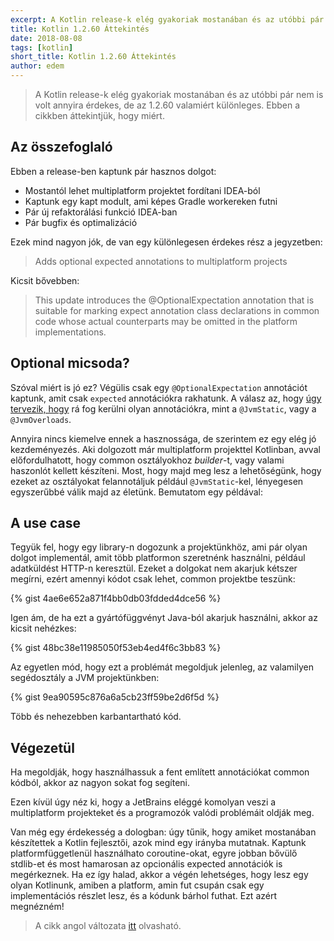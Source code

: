 ```yaml
---
excerpt: A Kotlin release-k elég gyakoriak mostanában és az utóbbi pár nem is volt annyira érdekes, de  az 1.2.60 valamiért különleges. Ebben a cikkben áttekintjük, hogy miért.
title: Kotlin 1.2.60 Áttekintés
date: 2018-08-08
tags: [kotlin]
short_title: Kotlin 1.2.60 Áttekintés
author: edem
---
```


> A Kotlin release-k elég gyakoriak mostanában és az utóbbi pár nem is volt annyira érdekes, de  az 1.2.60 valamiért különleges. Ebben a cikkben áttekintjük, hogy miért.

## Az összefoglaló

Ebben a release-ben kaptunk pár hasznos dolgot:

- Mostantól lehet multiplatform projektet fordítani IDEA-ból
- Kaptunk egy kapt modult, ami képes Gradle workereken futni
- Pár új refaktorálási funkció IDEA-ban
- Pár bugfix és optimalizáció

Ezek mind nagyon jók, de van egy különlegesen érdekes rész a jegyzetben:

> Adds optional expected annotations to multiplatform projects

Kicsit bővebben:

> This update introduces the @OptionalExpectation annotation that is suitable for marking expect annotation class declarations in common code
> whose actual counterparts may be omitted in the platform implementations.

## Optional micsoda?

Szóval miért is jó ez? Végülis csak egy `@OptionalExpectation` annotációt kaptunk, amit csak `expected` annotációkra rakhatunk.
A válasz az, hogy [úgy tervezik, hogy](https://youtrack.jetbrains.com/issue/KT-24478) rá fog kerülni olyan annotációkra,
mint a `@JvmStatic`, vagy a `@JvmOverloads`.

Annyira nincs kiemelve ennek a hasznossága, de szerintem ez egy elég jó kezdeményezés. Aki dolgozott már multiplatform
projekttel Kotlinban, avval előfordulhatott, hogy common osztályokhoz *builder*-t, vagy valami haszonlót kellett készíteni.
Most, hogy majd meg lesz a lehetőségünk, hogy ezeket az osztályokat felannotáljuk például `@JvmStatic`-kel, lényegesen
egyszerűbbé válik majd az életünk. Bemutatom egy példával:

## A use case

Tegyük fel, hogy egy library-n dogozunk a projektünkhöz, ami pár olyan dolgot implementál, amit több platformon
szeretnénk használni, például adatküldést HTTP-n keresztül.
Ezeket a dolgokat nem akarjuk kétszer megírni, ezért amennyi kódot csak lehet, common projektbe teszünk:

{% gist 4ae6e652a871f4bb0db03fdded4dce56 %}

Igen ám, de ha ezt a gyártófüggvényt Java-ból akarjuk használni, akkor az kicsit nehézkes:

{% gist 48bc38e11985050f53eb4ed4f6c3bb83 %}

Az egyetlen mód, hogy ezt a problémát megoldjuk jelenleg, az valamilyen segédosztály a JVM projektünkben:

{% gist 9ea90595c876a6a5cb23ff59be2d6f5d %}

Több és nehezebben karbantartható kód.

## Végezetül

Ha megoldják, hogy használhassuk a fent említett annotációkat common kódból, akkor az nagyon sokat fog segíteni.

Ezen kívül úgy néz ki, hogy a JetBrains eléggé komolyan veszi a multiplatform projekteket és a programozók valódi
problémáit oldják meg.

Van még egy érdekesség a dologban: úgy tűnik, hogy amiket mostanában készítettek a Kotlin fejlesztői, azok mind egy irányba
mutatnak. Kaptunk platformfüggetlenül használhato coroutine-okat, egyre jobban bővülő stdlib-et és most hamarosan
az opcionális expected annotációk is megérkeznek. Ha ez így halad, akkor a végén lehetséges, hogy lesz egy olyan
Kotlinunk, amiben a platform, amin fut csupán csak egy implementációs részlet lesz, és a kódunk bárhol futhat.
Ezt azért megnézném!

> A cikk angol változata [itt](http://the-cogitator.com/2018/08/08/Review-Kotlin-1.2.60.html) olvasható.
